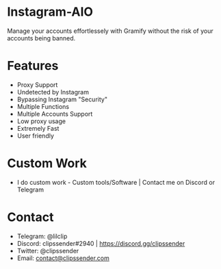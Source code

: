 # Instagram-AIO
Manage your accounts effortlessely with Gramify without the risk of your accounts being banned.


# Features
* Proxy Support
* Undetected by Instagram 
* Bypassing Instagram "Security"
* Multiple Functions
* Multiple Accounts Support
* Low proxy usage
* Extremely Fast
* User friendly

# Custom Work
* I do custom work - Custom tools/Software | Contact me on Discord or Telegram

# Contact
* Telegram: @lilclip
* Discord: clipssender#2940 | https://discord.gg/clipssender
* Twitter: @clipssender
* Email: contact@clipssender.com


